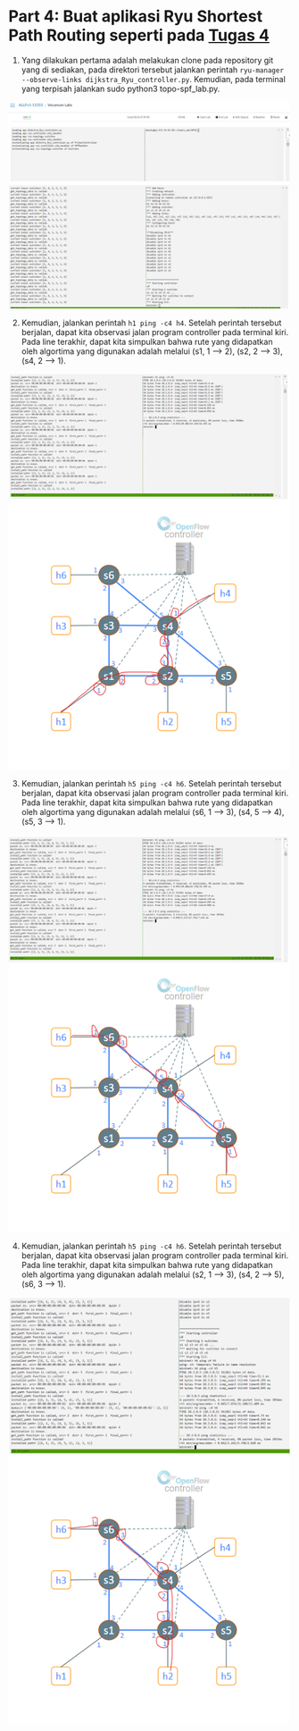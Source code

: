 # Part 4: Buat aplikasi Ryu  Shortest Path Routing seperti pada [Tugas 4](https://github.com/abazh/learn_sdn/tree/main/SPF)

1. Yang dilakukan pertama adalah melakukan clone pada repository git yang di sediakan, pada direktori tersebut jalankan perintah ``ryu-manager --observe-links dijkstra_Ryu_controller.py``. Kemudian, pada terminal yang terpisah jalankan sudo python3 topo-spf_lab.py. 

![alt text](Screenshots/a.png)
![alt text](Screenshots/b.png)

2. Kemudian, jalankan perintah ``h1 ping -c4 h4``. Setelah perintah tersebut berjalan, dapat kita observasi jalan program controller pada terminal kiri. Pada line terakhir, dapat kita simpulkan bahwa rute yang didapatkan oleh algortima yang digunakan adalah melalui (s1, 1 --> 2), (s2, 2 --> 3), (s4, 2 --> 1).

![alt text](Screenshots/c.png)
![alt text](Screenshots/d.png)

3. Kemudian, jalankan perintah ``h5 ping -c4 h6``. Setelah perintah tersebut berjalan, dapat kita observasi jalan program controller pada terminal kiri. Pada line terakhir, dapat kita simpulkan bahwa rute yang didapatkan oleh algortima yang digunakan adalah melalui (s6, 1 --> 3), (s4, 5 --> 4), (s5, 3 --> 1).

![alt text](Screenshots/e.png)
![alt text](Screenshots/f.png)

4. Kemudian, jalankan perintah ``h5 ping -c4 h6``. Setelah perintah tersebut berjalan, dapat kita observasi jalan program controller pada terminal kiri. Pada line terakhir, dapat kita simpulkan bahwa rute yang didapatkan oleh algortima yang digunakan adalah melalui (s2, 1 --> 3), (s4, 2 --> 5), (s6, 3 --> 1).

![alt text](Screenshots/g.png)
![alt text](Screenshots/h.png)
